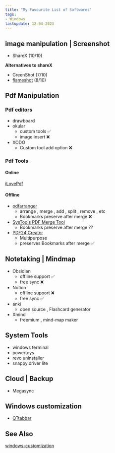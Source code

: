 ```yaml
---
title: "My Favourite List of Softwares"
tags:
- Windows
lastupdate: 12-04-2023
---
```


## image manipulation | Screenshot
- ShareX (10/10)

**Alternatives to shareX**
- GreenShot (7/10)
- [flameshot](https://flameshot.org/#download) (8/10)

## Pdf Manipulation
### Pdf editors
- drawboard
- okular
	- custom tools ✅
	- image insert ❌
- XODO
	- Custom tool add option ❌

### Pdf Tools
#### Online
[iLovePdf](https://www.ilovepdf.com/)

#### Offline
- [pdfarranger](https://github.com/pdfarranger/pdfarranger) 
	- arrange , merge , add , split , remove , etc
	- Bookmarks preserve after merge ❌
- [SysTools PDF Merge Tool](https://www.systoolsgroup.com/pdf-merge.html)
	- Bookmarks preserve after merge ??
- [PDF24 Creator](https://tools.pdf24.org/en/creator) 
	- Multipurpose
	- preserves Bookmarks after merge ✅

## Notetaking | Mindmap
- Obsidian
	- offline support ✅
	- free sync ❌
- Notion
	- offline supoort ❌
	- free sync ✅
- anki
	- open source , Flashcard generator
- Xmind
	- freemium , mind-map maker

## System Tools
- windows terminal
- powertoys
- revo uninstaller
- snappy driver lite

## Cloud | Backup
- Megasync

## Windows customization
- [QTtabbar](http://qttabbar.wikidot.com/) 


## See Also
[windows-customization](posts/windows/windows-customization.md)